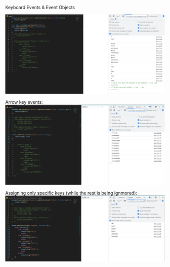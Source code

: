 Keyboard Events & Event Objects



![dev tools console](https://github.com/Verson-tech/TheEventObject/blob/master/Capture.PNG)

Arrow key events:
![dev tools console](./Capture1.PNG)

Assigning only specific keys (while the rest is being ignmored):
![dev tools console](./Capture2.PNG)